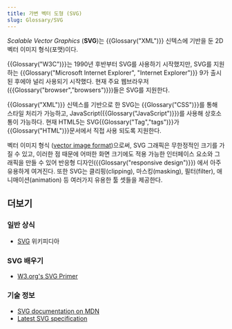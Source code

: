 ```yaml
---
title: 가변 벡터 도형 (SVG)
slug: Glossary/SVG
---
```


_Scalable Vector Graphics_ (**SVG**)는 {{Glossary("XML")}} 신텍스에 기반을 둔 2D 벡터 이미지 형식(포맷)이다.

{{Glossary("W3C")}}는 1990년 후반부터 SVG를 사용하기 시작했지만, SVG를 지원하는 {{Glossary("Microsoft Internet Explorer", "Internet Explorer")}} 9가 출시된 후에야 널리 사용되기 시작했다. 현재 주요 웹브라우저({{Glossary("browser","browsers")}})들은 SVG를 지원한다.

{{Glossary("XML")}} 신텍스를 기반으로 한 SVG는 {{Glossary("CSS")}}를 통해 스타일 처리가 가능하고, JavaScript({{Glossary("JavaScript")}})를 사용해 상호소통이 가능하다. 현재 HTML5는 SVG{{Glossary("Tag","tags")}}가 {{Glossary("HTML")}}문서에서 직접 사용 되도록 지원한다.

벡터 이미지 형식 ([vector image format](http://en.wikipedia.org/wiki/Vector_graphics))으로써, SVG 그래픽은 무한정적인 크기를 가질 수 있고, 이러한 점 때문에 어떠한 화면 크기에도 적용 가능한 인터페이스 요소와 그래픽을 만들 수 있어 반응형 디자인({{Glossary("responsive design")}}) 에서 아주 유용하게 여겨진다. 또한 SVG는 클리핑(clipping), 마스킹(masking), 필터(filter), 애니매이션(animation) 등 여러가지 유용한 툴 셋들을 제공한다.

## 더보기

### 일반 상식

- [SVG](https://ko.wikipedia.org/wiki/SVG) 위키피디아

### SVG 배우기

- [W3.org's SVG Primer](https://www.w3.org/Graphics/SVG/IG/resources/svgprimer.html)

### 기술 정보

- [SVG documentation on MDN](/ko/docs/Web/SVG)
- [Latest SVG specification](http://www.w3.org/TR/SVG/)
